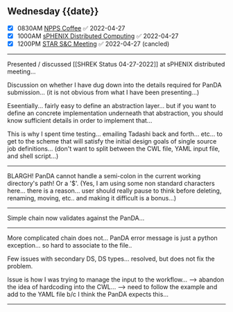 ## Wednesday {{date}}

- [x] 0830AM [NPPS Coffee](https://bnl.zoomgov.com/j/16157150845?pwd=NXNqTi9ZWEFBKzYwRXQ5U3NXU1dBZz09) ✅ 2022-04-27
- [x] 1000AM [sPHENIX Distributed Computing](https://bnl.zoomgov.com/j/16157150845?pwd=NXNqTi9ZWEFBKzYwRXQ5U3NXU1dBZz09) ✅ 2022-04-27
- [x] 1200PM [STAR S&C Meeting](https://lbnl.zoom.us/j/97026562983?pwd=VGVXbzhYUUhheEJ2cFMyVVdVRXowZz09) ✅ 2022-04-27 (cancled)

------------------------------------------------------------

Presented / discussed [[SHREK Status 04-27-2022]] at sPHENIX distributed meeting...

Discussion on whether I have dug down into the details required for PanDA submission... (it is not obvious from what I have been presenting...)

Eseentially... fairly easy to define an abstraction layer... but if you want to define an concrete implementation underneath that abstraction, you should know sufficient details in order to implement that...

This is why I spent time testing... emailing Tadashi back and forth... etc...  to get to the scheme that will satisfy the initial design goals of single source job definitions... (don't want to split between the CWL file, YAML input file, and shell script...)

---

BLARGH!  PanDA cannot handle a semi-colon in the current working directory's path!  Or a '$'.  (Yes, I am using some non standard characters here... there is a reason... user should really pause to think before deleting, renaming, moving, etc.. and making it difficult is a bonus...)

---

Simple chain now validates against the PanDA...

---

More complicated chain does not... PanDA error message is just a python exception... so hard to associate to the file..

Few issues with secondary DS, DS types... resolved, but does not fix the problem.

Issue is how I was trying to manage the input to the workflow... 
--> abandon the idea of hardcoding into the CWL...
--> need to follow the example and add to the YAML file b/c I think the PanDA expects this...

---

 
